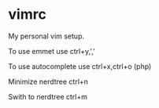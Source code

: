 # vimrc
My personal vim setup.

To use emmet use ctrl+y,','

To use autocomplete use ctrl+x,ctrl+o (php)

Minimize nerdtree ctrl+n

Swith to nerdtree ctrl+m
